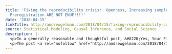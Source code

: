 ```yaml
---
title: 'Fixing the reproducibility crisis:  Openness, Increasing sample size, and
  Preregistration ARE NOT ENUF!!!!'
date: '2018-04-15'
linkTitle: http://andrewgelman.com/2018/04/15/fixing-reproducibility-crisis-openness-increasing-sample-size-preregistration-not-enuf/
source: Statistical Modeling, Causal Inference, and Social Science
description: |-
  <p>In a generally reasonable and thoughtful post, &#8220;Yes, Your Field Does Need to Worry About Replicability,&#8221; Rich Lucas writes: One of the most exciting things to happen during the years-long debate about the replicability of psychological research is the shift in focus from providing evidence that there is a problem to developing concrete plans for [&#8230;]</p>
  <p>The post <a rel="nofollow" href="http://andrewgelman.com/2018/04/15/fixing-reproducibility-crisis-openness-increasing-sa
---
```

